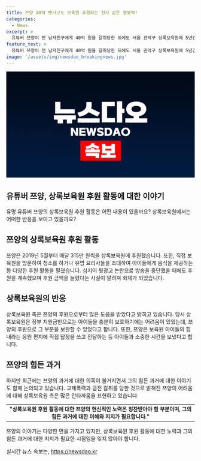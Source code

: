 ```yaml
---
title: 쯔양 40억 뺏기고도 보육원 후원하는 천사 같은 행동력!
categories:
  - News
excerpt: >
  유튜버 쯔양이 전 남자친구에게 40억 원을 갈취당한 뒤에도 서울 관악구 상록보육원에 5년간 매달 315만 원을 후원한 사실이 알려져 화제다. 쯔양은 직접 보육원을 방문해 청소를 하고 음식을 만들어주는 등 아이들과 소중한 시간을 보냈다. 그러나 최근에는 교제폭력과 금전 갈취를 당했다는 사실을 고백하면서 사이버 렉카들의 약점을 이용해 협박을 당하고 있다는 의혹이 제기되고 있다. 유튜버 쯔양의 과거와 현재에 관한 논란이 커지고 있으며, 그의 이야기가 계속되고 있다.
feature_text: >
  유튜버 쯔양이 전 남자친구에게 40억 원을 갈취당한 뒤에도 서울 관악구 상록보육원에 5년간 매달 315만 원을 후원한 사실이 알려져 화제다. 쯔양은 직접 보육원을 방문해 청소를 하고 음식을 만들어주는 등 아이들과 소중한 시간을 보냈다. 그러나 최근에는 교제폭력과 금전 갈취를 당했다는 사실을 고백하면서 사이버 렉카들의 약점을 이용해 협박을 당하고 있다는 의혹이 제기되고 있다. 유튜버 쯔양의 과거와 현재에 관한 논란이 커지고 있으며, 그의 이야기가 계속되고 있다.
image: '/assets/img/newsdao_breakingnews.jpg'
---
```


<p><img src="/assets/img/newsdao_breakingnews.jpg" alt="ontimetimes 속보" /></p>

<h2>유튜버 쯔양, 상록보육원 후원 활동에 대한 이야기</h2>

<p data-ke-size="size16">유명 유튜버 쯔양의 상록보육원 후원 활동은 어떤 내용이 있을까요? 상록보육원에서는 어떠한 반응을 보이고 있을까요?</p>

<h2>쯔양의 상록보육원 후원 활동</h2>

<p data-ke-size="size16">쯔양은 2019년 5월부터 매달 315만 원씩을 상록보육원에 후원했습니다. 또한, 직접 보육원을 방문하여 청소를 하거나 유명 요리사들을 초대하여 아이들에게 음식을 제공하는 등 다양한 후원 활동을 펼쳤습니다. 심지어 뒷광고 논란으로 방송을 중단했을 때에도 후원을 계속했으며 후원 금액을 늘렸다는 사실이 알려져 화제가 되었습니다.</p>

<h2>상록보육원의 반응</h2>

<p data-ke-size="size16">상록보육원 측은 쯔양의 후원으로부터 많은 도움을 받았다고 밝히고 있습니다. 당시 상록보육원은 정부 지원금만으로는 아이들을 충분히 보호하기에는 어려움이 있었는데, 쯔양의 후원으로 그 부분을 보완할 수 있었다고 합니다. 또한, 쯔양은 보육원 아이들의 힘내라는 응원 편지에 직접 답장을 쓰고 전달하는 등 아이들과 소중한 시간을 보냈다고 합니다.</p>

<h2>쯔양의 힘든 과거</h2>

<p data-ke-size="size16">하지만 최근에는 쯔양의 과거에 대한 의혹이 불거지면서 그의 힘든 과거에 대한 이야기도 함께 논의되고 있습니다. 교제폭력과 금전 갈취를 당한 것으로 밝혀진 쯔양의 어려움에 대해 상록보육원 측은 많은 안타까움을 표현하고 있습니다.</p>

<table>
    <tr>
        <td style="text-align: center; height: 17px;"><b>"상록보육원 후원 활동에 대한 쯔양의 헌신적인 노력은 칭찬받아야 할 부분이며, 그의 힘든 과거에 대한 이해와 지지가 필요합니다."</b></td>
    </tr>
</table>

<p data-ke-size="size16">쯔양의 이야기는 다양한 면을 가지고 있지만, 상록보육원 후원 활동에 대한 노력과 그의 힘든 과거에 대한 지지가 필요한 시점임을 잊지 않아야 합니다.</p>
실시간 뉴스 속보는, <a href="https://newsdao.kr" rel="dofollow">https://newsdao.kr</a>


